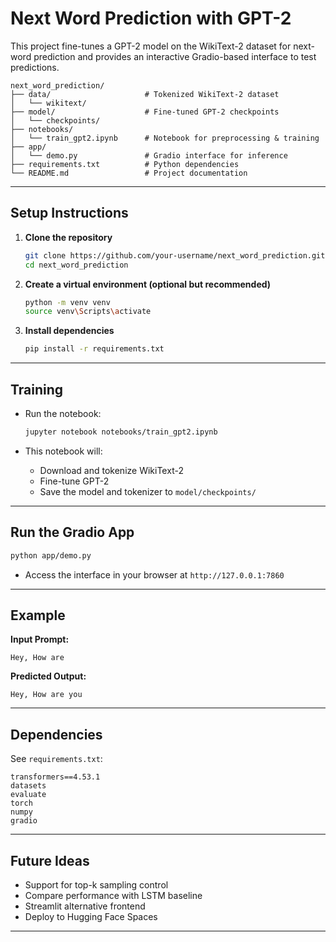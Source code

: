 # Next Word Prediction with GPT-2

This project fine-tunes a GPT-2 model on the WikiText-2 dataset for next-word prediction and provides an interactive Gradio-based interface to test predictions.

```
next_word_prediction/
├── data/                     # Tokenized WikiText-2 dataset
│   └── wikitext/
├── model/                    # Fine-tuned GPT-2 checkpoints
│   └── checkpoints/
├── notebooks/
│   └── train_gpt2.ipynb      # Notebook for preprocessing & training
├── app/
│   └── demo.py               # Gradio interface for inference
├── requirements.txt          # Python dependencies
└── README.md                 # Project documentation
```

---

## Setup Instructions

1. **Clone the repository**
   ```bash
   git clone https://github.com/your-username/next_word_prediction.git
   cd next_word_prediction
   ```

2. **Create a virtual environment (optional but recommended)**
   ```bash
   python -m venv venv
   source venv\Scripts\activate
   ```

3. **Install dependencies**
   ```bash
   pip install -r requirements.txt
   ```

---

## Training

- Run the notebook:

   ```bash
   jupyter notebook notebooks/train_gpt2.ipynb
   ```

- This notebook will:
   - Download and tokenize WikiText-2
   - Fine-tune GPT-2
   - Save the model and tokenizer to `model/checkpoints/`

---

## Run the Gradio App

```bash
python app/demo.py
```

- Access the interface in your browser at `http://127.0.0.1:7860`

---

## Example

**Input Prompt:**
```
Hey, How are
```

**Predicted Output:**
```
Hey, How are you
```

---

## Dependencies

See `requirements.txt`:

```
transformers==4.53.1
datasets
evaluate
torch
numpy
gradio
```

---

## Future Ideas

- Support for top-k sampling control
- Compare performance with LSTM baseline
- Streamlit alternative frontend
- Deploy to Hugging Face Spaces

---
